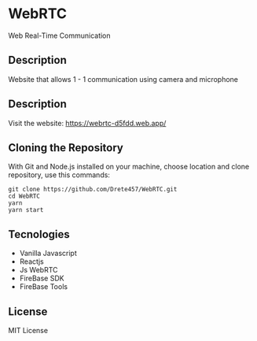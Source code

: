 # WebRTC

Web Real-Time Communication 

## Description

Website that allows 1 - 1 communication using camera and microphone 

## Description
Visit the website: https://webrtc-d5fdd.web.app/

## Cloning the Repository
With Git and Node.js installed on your machine, choose location and clone repository, use this commands:

```
git clone https://github.com/Drete457/WebRTC.git
cd WebRTC
yarn
yarn start
```

## Tecnologies

- Vanilla Javascript
- Reactjs
- Js WebRTC
- FireBase SDK
- FireBase Tools

## License
MIT License